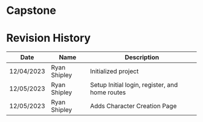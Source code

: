# Capstone

# Revision History

| Date | Name | Description
| --- | ----------- | ------ |
| 12/04/2023 | Ryan Shipley | Initialized project |
| 12/05/2023 | Ryan Shipley | Setup Initial login, register, and home routes |
| 12/05/2023 | Ryan Shipley | Adds Character Creation Page |
